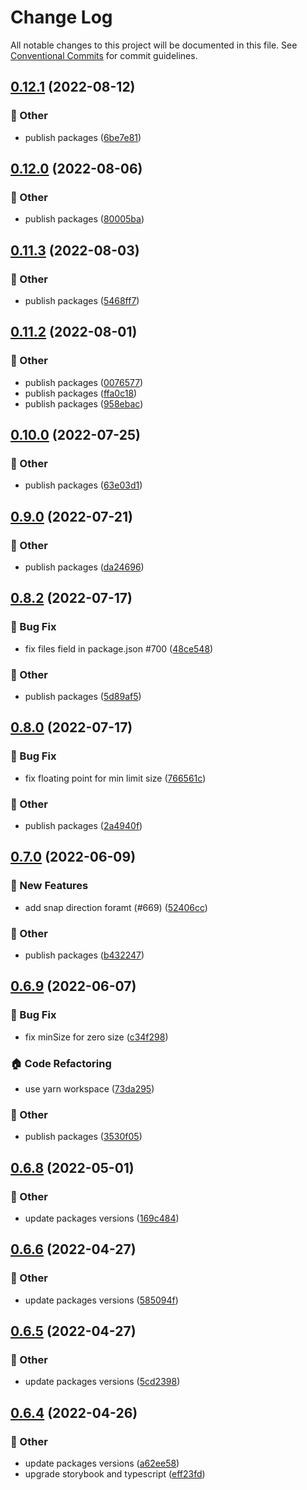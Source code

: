 # Change Log

All notable changes to this project will be documented in this file.
See [Conventional Commits](https://conventionalcommits.org) for commit guidelines.

## [0.12.1](https://github.com/daybrush/moveable/blob/master/packages/lit-moveable/compare/lit-moveable@0.12.0...lit-moveable@0.12.1) (2022-08-12)


### :mega: Other

* publish packages ([6be7e81](https://github.com/daybrush/moveable/blob/master/packages/lit-moveable/commit/6be7e8122b8edd2e323a039cdbb73381de74e14f))



## [0.12.0](https://github.com/daybrush/moveable/blob/master/packages/lit-moveable/compare/lit-moveable@0.11.3...lit-moveable@0.12.0) (2022-08-06)


### :mega: Other

* publish packages ([80005ba](https://github.com/daybrush/moveable/blob/master/packages/lit-moveable/commit/80005bada5651afd0c5487a193ab321b22ab1b55))



## [0.11.3](https://github.com/daybrush/moveable/blob/master/packages/lit-moveable/compare/lit-moveable@0.11.2...lit-moveable@0.11.3) (2022-08-03)


### :mega: Other

* publish packages ([5468ff7](https://github.com/daybrush/moveable/blob/master/packages/lit-moveable/commit/5468ff763bfa3f30e637ce8f504af09152b22c5c))



## [0.11.2](https://github.com/daybrush/moveable/blob/master/packages/lit-moveable/compare/lit-moveable@0.10.0...lit-moveable@0.11.2) (2022-08-01)


### :mega: Other

* publish packages ([0076577](https://github.com/daybrush/moveable/blob/master/packages/lit-moveable/commit/00765776ba92b5ca691c1aefd1c20687952373d9))
* publish packages ([ffa0c18](https://github.com/daybrush/moveable/blob/master/packages/lit-moveable/commit/ffa0c18bb6970d6f8d88a49db23b11620e704618))
* publish packages ([958ebac](https://github.com/daybrush/moveable/blob/master/packages/lit-moveable/commit/958ebace6032eafb17f1ce366394b440671b45b3))



## [0.10.0](https://github.com/daybrush/moveable/blob/master/packages/lit-moveable/compare/lit-moveable@0.9.0...lit-moveable@0.10.0) (2022-07-25)


### :mega: Other

* publish packages ([63e03d1](https://github.com/daybrush/moveable/blob/master/packages/lit-moveable/commit/63e03d1d5f69e56c7df6d357c58d7acd06932e80))



## [0.9.0](https://github.com/daybrush/moveable/blob/master/packages/lit-moveable/compare/lit-moveable@0.8.2...lit-moveable@0.9.0) (2022-07-21)


### :mega: Other

* publish packages ([da24696](https://github.com/daybrush/moveable/blob/master/packages/lit-moveable/commit/da24696977c24b6ea54a433192d15bb7ecbc62e9))



## [0.8.2](https://github.com/daybrush/moveable/blob/master/packages/lit-moveable/compare/lit-moveable@0.8.0...lit-moveable@0.8.2) (2022-07-17)


### :bug: Bug Fix

* fix files field in package.json #700 ([48ce548](https://github.com/daybrush/moveable/blob/master/packages/lit-moveable/commit/48ce548438dd0a7da9f544730b2fc3ab65073775))


### :mega: Other

* publish packages ([5d89af5](https://github.com/daybrush/moveable/blob/master/packages/lit-moveable/commit/5d89af521d1a288d4d9ca7923e0e9654e8f97d53))



## [0.8.0](https://github.com/daybrush/moveable/blob/master/packages/lit-moveable/compare/lit-moveable@0.7.0...lit-moveable@0.8.0) (2022-07-17)


### :bug: Bug Fix

* fix floating point for min limit size ([766561c](https://github.com/daybrush/moveable/blob/master/packages/lit-moveable/commit/766561c0e785098720c5a0ae6d9da1e2d9d7b879))


### :mega: Other

* publish packages ([2a4940f](https://github.com/daybrush/moveable/blob/master/packages/lit-moveable/commit/2a4940f74997fae24c7d77c553a6bc6be1301d40))



## [0.7.0](https://github.com/daybrush/moveable/blob/master/packages/lit-moveable/compare/lit-moveable@0.6.9...lit-moveable@0.7.0) (2022-06-09)


### :rocket: New Features

* add snap direction foramt (#669) ([52406cc](https://github.com/daybrush/moveable/blob/master/packages/lit-moveable/commit/52406cc8c2a77dc2446dc935681aa9885661b77b))


### :mega: Other

* publish packages ([b432247](https://github.com/daybrush/moveable/blob/master/packages/lit-moveable/commit/b4322470bcd3bb05fc67d2c89eedd737f8b4b67a))



## [0.6.9](https://github.com/daybrush/moveable/blob/master/packages/lit-moveable/compare/lit-moveable@0.6.8...lit-moveable@0.6.9) (2022-06-07)


### :bug: Bug Fix

* fix minSize for zero size ([c34f298](https://github.com/daybrush/moveable/blob/master/packages/lit-moveable/commit/c34f29803a487098f36f45991ea6dff03bd2750a))


### :house: Code Refactoring

* use yarn workspace ([73da295](https://github.com/daybrush/moveable/blob/master/packages/lit-moveable/commit/73da295064845a3791782c1777a9c555272a0af0))


### :mega: Other

* publish packages ([3530f05](https://github.com/daybrush/moveable/blob/master/packages/lit-moveable/commit/3530f0526081b0c010e6c964265b466713f0212e))



## [0.6.8](https://github.com/daybrush/moveable/blob/master/packages/lit-moveable/compare/lit-moveable@0.6.6...lit-moveable@0.6.8) (2022-05-01)


### :mega: Other

* update packages versions ([169c484](https://github.com/daybrush/moveable/blob/master/packages/lit-moveable/commit/169c48417bb4bc07c59e227c545e379dbf43d15b))



## [0.6.6](https://github.com/daybrush/moveable/blob/master/packages/lit-moveable/compare/lit-moveable@0.6.5...lit-moveable@0.6.6) (2022-04-27)


### :mega: Other

* update packages versions ([585094f](https://github.com/daybrush/moveable/blob/master/packages/lit-moveable/commit/585094f76ec6e1556159ac357d6ac83ebab953ae))



## [0.6.5](https://github.com/daybrush/moveable/blob/master/packages/lit-moveable/compare/lit-moveable@0.6.4...lit-moveable@0.6.5) (2022-04-27)


### :mega: Other

* update packages versions ([5cd2398](https://github.com/daybrush/moveable/blob/master/packages/lit-moveable/commit/5cd2398dbb4dbbda24032641fe5bf111780b75fc))



## [0.6.4](https://github.com/daybrush/moveable/blob/master/packages/lit-moveable/compare/lit-moveable@0.6.3...lit-moveable@0.6.4) (2022-04-26)


### :mega: Other

* update packages versions ([a62ee58](https://github.com/daybrush/moveable/blob/master/packages/lit-moveable/commit/a62ee58b9bc32f06edc95d55ea28b60c20881ac4))
* upgrade storybook and typescript ([eff23fd](https://github.com/daybrush/moveable/blob/master/packages/lit-moveable/commit/eff23fd7340964ed0e3e6f5930e56558c4d91d18))
